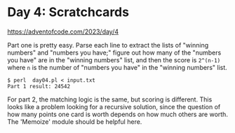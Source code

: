 # Day 4: Scratchcards

<https://adventofcode.com/2023/day/4>

Part one is pretty easy. Parse each line to extract the lists of "winning
numbers" and "numbers you have;" figure out how many of the "numbers you
have" are in the "winning numbers" list, and then the score is `2^(n-1)`
where `n` is the number of "numbers you have" in the "winning numbers" list.

```
$ perl  day04.pl < input.txt 
Part 1 result: 24542
```

For part 2, the matching logic is the same, but scoring is different. This
looks like a problem looking for a recursive solution, since the question of
how many points one card is worth depends on how much others are worth. The
'Memoize' module should be helpful here.

